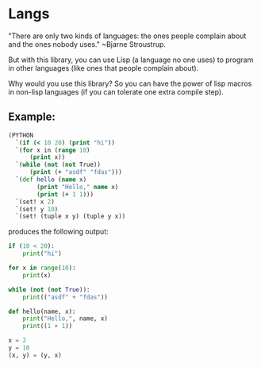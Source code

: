 # Langs

"There are only two kinds of languages: the ones people complain about and the ones nobody uses." ~Bjarne Stroustrup.

But with this library, you can use Lisp (a language no one uses) to program in other languages (like ones that people complain about).

Why would you use this library? So you can have the power of lisp macros in non-lisp languages (if you can tolerate one extra compile step).

## Example:

```clojure
(PYTHON
  `(if (< 10 20) (print "hi"))
  `(for x in (range 10)
      (print x))
  `(while (not (not True))
      (print (+ "asdf" "fdas")))
  `(def hello (name x)
        (print "Hello," name x)
        (print (+ 1 1)))
  `(set! x 2)
  `(set! y 10)
  `(set! (tuple x y) (tuple y x))
```
produces the following output:
```py
if (10 < 20):
    print("hi")

for x in range(10):
    print(x)

while (not (not True)):
    print(("asdf" + "fdas"))

def hello(name, x):
    print("Hello,", name, x)
    print((1 + 1))

x = 2
y = 10
(x, y) = (y, x)
```
